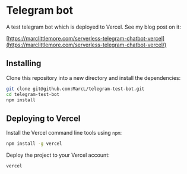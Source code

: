 # Telegram bot

A test telegram bot which is deployed to Vercel. See my blog post on it:

[https://marclittlemore.com/serverless-telegram-chatbot-vercel](https://marclittlemore.com/serverless-telegram-chatbot-vercel/)

## Installing

Clone this repository into a new directory and install the dependencies:

```bash
git clone git@github.com:MarcL/telegram-test-bot.git
cd telegram-test-bot
npm install
```

## Deploying to Vercel

Install the Vercel command line tools using `npm`:

```bash
npm install -g vercel
```

Deploy the project to your Vercel account:

```bash
vercel
```
